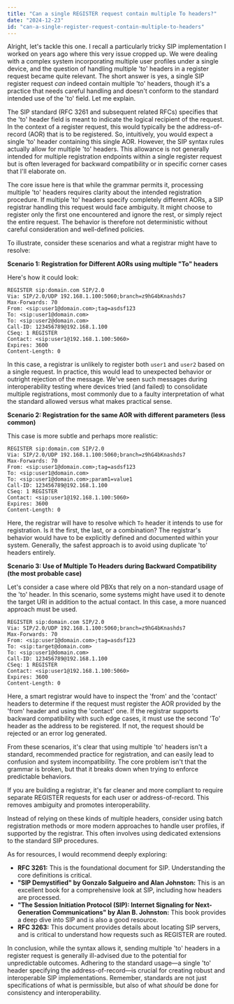 ```yaml
---
title: "Can a single REGISTER request contain multiple To headers?"
date: "2024-12-23"
id: "can-a-single-register-request-contain-multiple-to-headers"
---
```


Alright, let's tackle this one. I recall a particularly tricky SIP implementation I worked on years ago where this very issue cropped up. We were dealing with a complex system incorporating multiple user profiles under a single device, and the question of handling multiple 'to' headers in a register request became quite relevant. The short answer is yes, a single SIP register request *can* indeed contain multiple 'to' headers, though it's a practice that needs careful handling and doesn't conform to the standard intended use of the 'to' field. Let me explain.

The SIP standard (RFC 3261 and subsequent related RFCs) specifies that the 'to' header field is meant to indicate the logical recipient of the request. In the context of a register request, this would typically be the address-of-record (AOR) that is to be registered. So, intuitively, you would expect a single 'to' header containing this single AOR. However, the SIP syntax rules actually allow for multiple 'to' headers. This allowance is not generally intended for multiple registration endpoints within a single register request but is often leveraged for backward compatibility or in specific corner cases that I'll elaborate on.

The core issue here is that while the grammar permits it, processing multiple 'to' headers requires clarity about the intended registration procedure. If multiple 'to' headers specify completely different AORs, a SIP registrar handling this request would face ambiguity. It might choose to register only the first one encountered and ignore the rest, or simply reject the entire request. The behavior is therefore not deterministic without careful consideration and well-defined policies.

To illustrate, consider these scenarios and what a registrar might have to resolve:

**Scenario 1: Registration for Different AORs using multiple "To" headers**

Here's how it could look:

```
REGISTER sip:domain.com SIP/2.0
Via: SIP/2.0/UDP 192.168.1.100:5060;branch=z9hG4bKnashds7
Max-Forwards: 70
From: <sip:user1@domain.com>;tag=asdsf123
To: <sip:user1@domain.com>
To: <sip:user2@domain.com>
Call-ID: 123456789@192.168.1.100
CSeq: 1 REGISTER
Contact: <sip:user1@192.168.1.100:5060>
Expires: 3600
Content-Length: 0
```

In this case, a registrar is unlikely to register both `user1` and `user2` based on a single request. In practice, this would lead to unexpected behavior or outright rejection of the message. We've seen such messages during interoperability testing where devices tried (and failed) to consolidate multiple registrations, most commonly due to a faulty interpretation of what the standard allowed versus what makes practical sense.

**Scenario 2: Registration for the same AOR with different parameters (less common)**

This case is more subtle and perhaps more realistic:

```
REGISTER sip:domain.com SIP/2.0
Via: SIP/2.0/UDP 192.168.1.100:5060;branch=z9hG4bKnashds7
Max-Forwards: 70
From: <sip:user1@domain.com>;tag=asdsf123
To: <sip:user1@domain.com>
To: <sip:user1@domain.com>;param1=value1
Call-ID: 123456789@192.168.1.100
CSeq: 1 REGISTER
Contact: <sip:user1@192.168.1.100:5060>
Expires: 3600
Content-Length: 0
```
Here, the registrar will have to resolve which `To` header it intends to use for registration. Is it the first, the last, or a combination? The registrar's behavior would have to be explicitly defined and documented within your system. Generally, the safest approach is to avoid using duplicate 'to' headers entirely.

**Scenario 3: Use of Multiple To Headers during Backward Compatibility (the most probable case)**

Let's consider a case where old PBXs that rely on a non-standard usage of the 'to' header. In this scenario, some systems might have used it to denote the target URI in addition to the actual contact. In this case, a more nuanced approach must be used.

```
REGISTER sip:domain.com SIP/2.0
Via: SIP/2.0/UDP 192.168.1.100:5060;branch=z9hG4bKnashds7
Max-Forwards: 70
From: <sip:user1@domain.com>;tag=asdsf123
To: <sip:target@domain.com>
To: <sip:user1@domain.com>
Call-ID: 123456789@192.168.1.100
CSeq: 1 REGISTER
Contact: <sip:user1@192.168.1.100:5060>
Expires: 3600
Content-Length: 0
```

Here, a smart registrar would have to inspect the 'from' and the 'contact' headers to determine if the request must register the AOR provided by the 'from' header and using the 'contact' one. If the registrar supports backward compatibility with such edge cases, it must use the second 'To' header as the address to be registered. If not, the request should be rejected or an error log generated.

From these scenarios, it's clear that using multiple 'to' headers isn't a standard, recommended practice for registration, and can easily lead to confusion and system incompatibility. The core problem isn't that the grammar is broken, but that it breaks down when trying to enforce predictable behaviors.

If you are building a registrar, it's far cleaner and more compliant to require separate REGISTER requests for each user or address-of-record. This removes ambiguity and promotes interoperability.

Instead of relying on these kinds of multiple headers, consider using batch registration methods or more modern approaches to handle user profiles, if supported by the registrar. This often involves using dedicated extensions to the standard SIP procedures.

As for resources, I would recommend deeply exploring:

*   **RFC 3261:** This is the foundational document for SIP. Understanding the core definitions is critical.
*   **"SIP Demystified" by Gonzalo Salgueiro and Alan Johnston:** This is an excellent book for a comprehensive look at SIP, including how headers are processed.
*   **"The Session Initiation Protocol (SIP): Internet Signaling for Next-Generation Communications" by Alan B. Johnston:** This book provides a deep dive into SIP and is also a good resource.
*   **RFC 3263:** This document provides details about locating SIP servers, and is critical to understand how requests such as REGISTER are routed.

In conclusion, while the syntax allows it, sending multiple 'to' headers in a register request is generally ill-advised due to the potential for unpredictable outcomes. Adhering to the standard usage—a single 'to' header specifying the address-of-record—is crucial for creating robust and interoperable SIP implementations. Remember, standards are not just specifications of what is permissible, but also of what *should* be done for consistency and interoperability.
